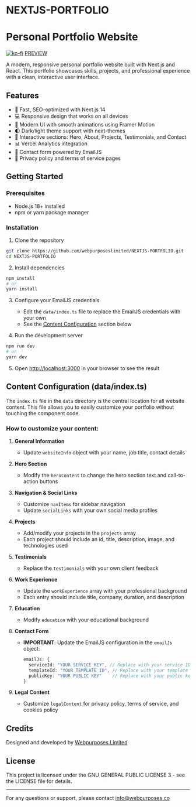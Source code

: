 # NEXTJS-PORTFOLIO
# Personal Portfolio Website

[![ko-fi](https://ko-fi.com/img/githubbutton_sm.svg)](https://ko-fi.com/N4N01H8FBW)
[PREVIEW](https://nextjs-portfolio-nu-gules-61.vercel.app/)

A modern, responsive personal portfolio website built with Next.js and React. This portfolio showcases skills, projects, and professional experience with a clean, interactive user interface.


## Features
- 🚀 Fast, SEO-optimized with Next.js 14
- 💻 Responsive design that works on all devices
- 🎨 Modern UI with smooth animations using Framer Motion
- 🌓 Dark/light theme support with next-themes
- 📱 Interactive sections: Hero, About, Projects, Testimonials, and Contact
- 📊 Vercel Analytics integration
- 📧 Contact form powered by EmailJS
- 📝 Privacy policy and terms of service pages

## Getting Started

### Prerequisites
- Node.js 18+ installed
- npm or yarn package manager

### Installation

1. Clone the repository
```bash
git clone https://github.com/webpurposeslimited/NEXTJS-PORTFOLIO.git
cd NEXTJS-PORTFOLIO
```

2. Install dependencies
```bash
npm install
# or
yarn install
```

3. Configure your EmailJS credentials
   - Edit the `data/index.ts` file to replace the EmailJS credentials with your own
   - See the [Content Configuration](#content-configuration) section below

4. Run the development server
```bash
npm run dev
# or
yarn dev
```

5. Open [http://localhost:3000](http://localhost:3000) in your browser to see the result

## Content Configuration (data/index.ts)

The `index.ts` file in the `data` directory is the central location for all website content. This file allows you to easily customize your portfolio without touching the component code.

### How to customize your content:

1. **General Information**
   - Update `websiteInfo` object with your name, job title, contact details

2. **Hero Section**
   - Modify the `heroContent` to change the hero section text and call-to-action buttons

3. **Navigation & Social Links**
   - Customize `navItems` for sidebar navigation
   - Update `socialLinks` with your own social media profiles

4. **Projects**
   - Add/modify your projects in the `projects` array
   - Each project should include an id, title, description, image, and technologies used

5. **Testimonials**
   - Replace the `testimonials` with your own client feedback

6. **Work Experience**
   - Update the `workExperience` array with your professional background
   - Each entry should include title, company, duration, and description

7. **Education**
   - Modify `education` with your educational background

8. **Contact Form**
   - **IMPORTANT**: Update the EmailJS configuration in the `emailJs` object:
     ```typescript
     emailJs: {
       serviceId: "YOUR SERVICE KEY", // Replace with your service ID
       templateId: "YOUR TEMPLATE ID", // Replace with your template ID
       publicKey: "YOUR PUBLIC KEY"    // Replace with your public key
     }
     ```

9. **Legal Content**
   - Customize `legalContent` for privacy policy, terms of service, and cookies policy

## Credits

Designed and developed by [Webpurposes Limited](https://webpurposes.co)

## License

This project is licensed under the GNU GENERAL PUBLIC LICENSE 3 - see the LICENSE file for details.

---

For any questions or support, please contact [info@webpurposes.co](mailto:info@webpurposes.co)

